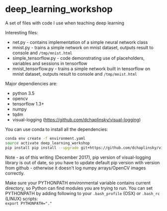 # deep_learning_workshop

A set of files with code I use when teaching deep learning

Interesting files:
- net.py - contains implementation of a simple neural network class
- mnist.py - trains a simple network on mnist dataset, outputs result to console and `/tmp/mnist.html`
- simple_tensorflow.py - code demonstrating use of placeholders, variables and sessions in tensorflow
- mnist_tensorflow.py - trains a simple network built in tensorflow on mnist dataset, outputs result to console and `/tmp/mnist.html`

Major dependiencies are:
- python 3.5
- opencv
- tensorflow 1.3+
- numpy
- tqdm
- visual-logging (https://github.com/dchaplinsky/visual-logging)

You can use conda to install all the dependencies:
```bash
conda env create -f environment.yaml
source activate deep_learning_workshop
pip install pip install --upgrade git+https://github.com/dchaplinsky/visual-logging
```

Note - as of this writing (December 2017), pip version of visual-logging library is out of date, so you have to update default pip version with version from github - otherwise it doesn't log numpy arrays/OpenCV images correctly.

Make sure your PYTHONPATH environmental variable contains current directory, so Python can find modules you are trying to run. You can set PYTHONPATH by adding following to your `.bash_profile` (OSX) or `.bash_rc` (LINUX) scripts:  
`export PYTHONPATH="."`
